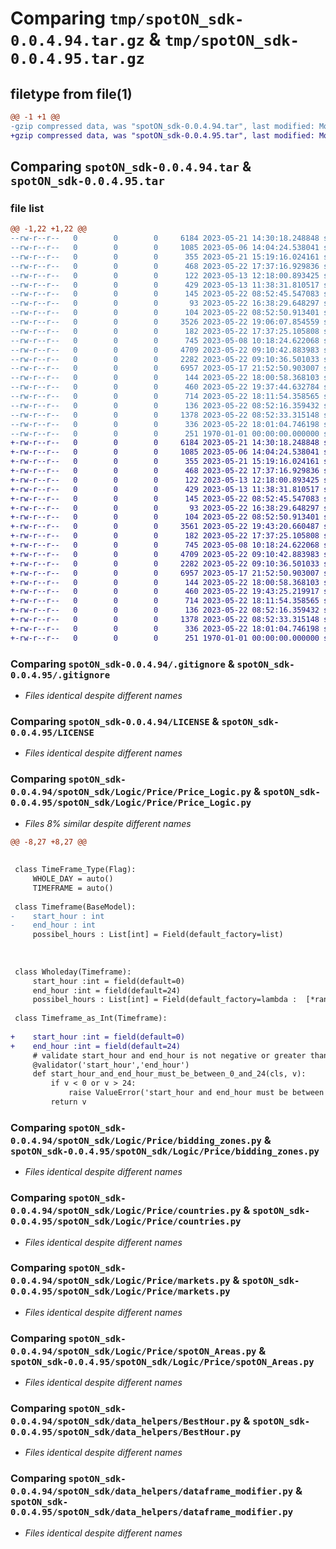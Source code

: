 # Comparing `tmp/spotON_sdk-0.0.4.94.tar.gz` & `tmp/spotON_sdk-0.0.4.95.tar.gz`

## filetype from file(1)

```diff
@@ -1 +1 @@
-gzip compressed data, was "spotON_sdk-0.0.4.94.tar", last modified: Mon May 22 19:37:49 2023, max compression
+gzip compressed data, was "spotON_sdk-0.0.4.95.tar", last modified: Mon May 22 19:43:31 2023, max compression
```

## Comparing `spotON_sdk-0.0.4.94.tar` & `spotON_sdk-0.0.4.95.tar`

### file list

```diff
@@ -1,22 +1,22 @@
--rw-r--r--   0        0        0     6184 2023-05-21 14:30:18.248848 spotON_sdk-0.0.4.94/.gitignore
--rw-r--r--   0        0        0     1085 2023-05-06 14:04:24.538041 spotON_sdk-0.0.4.94/LICENSE
--rw-r--r--   0        0        0      355 2023-05-21 15:19:16.024161 spotON_sdk-0.0.4.94/pyproject.toml
--rw-r--r--   0        0        0      468 2023-05-22 17:37:16.929836 spotON_sdk-0.0.4.94/spotON_sdk/Logic/Feedback/Feedback.py
--rw-r--r--   0        0        0      122 2023-05-13 12:18:00.893425 spotON_sdk-0.0.4.94/spotON_sdk/Logic/Feedback/Sensors.py
--rw-r--r--   0        0        0      429 2023-05-13 11:38:31.810517 spotON_sdk-0.0.4.94/spotON_sdk/Logic/Feedback/Units.py
--rw-r--r--   0        0        0      145 2023-05-22 08:52:45.547083 spotON_sdk-0.0.4.94/spotON_sdk/Logic/Feedback/__init__.py
--rw-r--r--   0        0        0       93 2023-05-22 16:38:29.648297 spotON_sdk-0.0.4.94/spotON_sdk/Logic/Output/Switchtypes.py
--rw-r--r--   0        0        0      104 2023-05-22 08:52:50.913401 spotON_sdk-0.0.4.94/spotON_sdk/Logic/Output/__init__.py
--rw-r--r--   0        0        0     3526 2023-05-22 19:06:07.854559 spotON_sdk-0.0.4.94/spotON_sdk/Logic/Price/Price_Logic.py
--rw-r--r--   0        0        0      182 2023-05-22 17:37:25.105808 spotON_sdk-0.0.4.94/spotON_sdk/Logic/Price/__init__.py
--rw-r--r--   0        0        0      745 2023-05-08 10:18:24.622068 spotON_sdk-0.0.4.94/spotON_sdk/Logic/Price/bidding_zones.py
--rw-r--r--   0        0        0     4709 2023-05-22 09:10:42.883983 spotON_sdk-0.0.4.94/spotON_sdk/Logic/Price/countries.py
--rw-r--r--   0        0        0     2282 2023-05-22 09:10:36.501033 spotON_sdk-0.0.4.94/spotON_sdk/Logic/Price/markets.py
--rw-r--r--   0        0        0     6957 2023-05-17 21:52:50.903007 spotON_sdk-0.0.4.94/spotON_sdk/Logic/Price/spotON_Areas.py
--rw-r--r--   0        0        0      144 2023-05-22 18:00:58.368103 spotON_sdk-0.0.4.94/spotON_sdk/Logic/__init__.py
--rw-r--r--   0        0        0      460 2023-05-22 19:37:44.632784 spotON_sdk-0.0.4.94/spotON_sdk/__init__.py
--rw-r--r--   0        0        0      714 2023-05-22 18:11:54.358565 spotON_sdk-0.0.4.94/spotON_sdk/data_helpers/BestHour.py
--rw-r--r--   0        0        0      136 2023-05-22 08:52:16.359432 spotON_sdk-0.0.4.94/spotON_sdk/data_helpers/__init__.py
--rw-r--r--   0        0        0     1378 2023-05-22 08:52:33.315148 spotON_sdk-0.0.4.94/spotON_sdk/data_helpers/dataframe_modifier.py
--rw-r--r--   0        0        0      336 2023-05-22 18:01:04.746198 spotON_sdk-0.0.4.94/spotON_sdk/spotON_controller.py
--rw-r--r--   0        0        0      251 1970-01-01 00:00:00.000000 spotON_sdk-0.0.4.94/PKG-INFO
+-rw-r--r--   0        0        0     6184 2023-05-21 14:30:18.248848 spotON_sdk-0.0.4.95/.gitignore
+-rw-r--r--   0        0        0     1085 2023-05-06 14:04:24.538041 spotON_sdk-0.0.4.95/LICENSE
+-rw-r--r--   0        0        0      355 2023-05-21 15:19:16.024161 spotON_sdk-0.0.4.95/pyproject.toml
+-rw-r--r--   0        0        0      468 2023-05-22 17:37:16.929836 spotON_sdk-0.0.4.95/spotON_sdk/Logic/Feedback/Feedback.py
+-rw-r--r--   0        0        0      122 2023-05-13 12:18:00.893425 spotON_sdk-0.0.4.95/spotON_sdk/Logic/Feedback/Sensors.py
+-rw-r--r--   0        0        0      429 2023-05-13 11:38:31.810517 spotON_sdk-0.0.4.95/spotON_sdk/Logic/Feedback/Units.py
+-rw-r--r--   0        0        0      145 2023-05-22 08:52:45.547083 spotON_sdk-0.0.4.95/spotON_sdk/Logic/Feedback/__init__.py
+-rw-r--r--   0        0        0       93 2023-05-22 16:38:29.648297 spotON_sdk-0.0.4.95/spotON_sdk/Logic/Output/Switchtypes.py
+-rw-r--r--   0        0        0      104 2023-05-22 08:52:50.913401 spotON_sdk-0.0.4.95/spotON_sdk/Logic/Output/__init__.py
+-rw-r--r--   0        0        0     3561 2023-05-22 19:43:20.660487 spotON_sdk-0.0.4.95/spotON_sdk/Logic/Price/Price_Logic.py
+-rw-r--r--   0        0        0      182 2023-05-22 17:37:25.105808 spotON_sdk-0.0.4.95/spotON_sdk/Logic/Price/__init__.py
+-rw-r--r--   0        0        0      745 2023-05-08 10:18:24.622068 spotON_sdk-0.0.4.95/spotON_sdk/Logic/Price/bidding_zones.py
+-rw-r--r--   0        0        0     4709 2023-05-22 09:10:42.883983 spotON_sdk-0.0.4.95/spotON_sdk/Logic/Price/countries.py
+-rw-r--r--   0        0        0     2282 2023-05-22 09:10:36.501033 spotON_sdk-0.0.4.95/spotON_sdk/Logic/Price/markets.py
+-rw-r--r--   0        0        0     6957 2023-05-17 21:52:50.903007 spotON_sdk-0.0.4.95/spotON_sdk/Logic/Price/spotON_Areas.py
+-rw-r--r--   0        0        0      144 2023-05-22 18:00:58.368103 spotON_sdk-0.0.4.95/spotON_sdk/Logic/__init__.py
+-rw-r--r--   0        0        0      460 2023-05-22 19:43:25.219917 spotON_sdk-0.0.4.95/spotON_sdk/__init__.py
+-rw-r--r--   0        0        0      714 2023-05-22 18:11:54.358565 spotON_sdk-0.0.4.95/spotON_sdk/data_helpers/BestHour.py
+-rw-r--r--   0        0        0      136 2023-05-22 08:52:16.359432 spotON_sdk-0.0.4.95/spotON_sdk/data_helpers/__init__.py
+-rw-r--r--   0        0        0     1378 2023-05-22 08:52:33.315148 spotON_sdk-0.0.4.95/spotON_sdk/data_helpers/dataframe_modifier.py
+-rw-r--r--   0        0        0      336 2023-05-22 18:01:04.746198 spotON_sdk-0.0.4.95/spotON_sdk/spotON_controller.py
+-rw-r--r--   0        0        0      251 1970-01-01 00:00:00.000000 spotON_sdk-0.0.4.95/PKG-INFO
```

### Comparing `spotON_sdk-0.0.4.94/.gitignore` & `spotON_sdk-0.0.4.95/.gitignore`

 * *Files identical despite different names*

### Comparing `spotON_sdk-0.0.4.94/LICENSE` & `spotON_sdk-0.0.4.95/LICENSE`

 * *Files identical despite different names*

### Comparing `spotON_sdk-0.0.4.94/spotON_sdk/Logic/Price/Price_Logic.py` & `spotON_sdk-0.0.4.95/spotON_sdk/Logic/Price/Price_Logic.py`

 * *Files 8% similar despite different names*

```diff
@@ -8,27 +8,27 @@
 
 
 class TimeFrame_Type(Flag):
     WHOLE_DAY = auto()
     TIMEFRAME = auto()
 
 class Timeframe(BaseModel):
-    start_hour : int 
-    end_hour : int 
     possibel_hours : List[int] = Field(default_factory=list)
 
 
 
 class Wholeday(Timeframe):
     start_hour :int = field(default=0)
     end_hour :int = field(default=24)
     possibel_hours : List[int] = Field(default_factory=lambda :  [*range(0,24)])
 
 class Timeframe_as_Int(Timeframe):
 
+    start_hour :int = field(default=0)
+    end_hour :int = field(default=24)
     # validate start_hour and end_hour is not negative or greater than 24
     @validator('start_hour','end_hour')
     def start_hour_and_end_hour_must_be_between_0_and_24(cls, v):
         if v < 0 or v > 24:
             raise ValueError('start_hour and end_hour must be between 0 and 24')
         return v
```

### Comparing `spotON_sdk-0.0.4.94/spotON_sdk/Logic/Price/bidding_zones.py` & `spotON_sdk-0.0.4.95/spotON_sdk/Logic/Price/bidding_zones.py`

 * *Files identical despite different names*

### Comparing `spotON_sdk-0.0.4.94/spotON_sdk/Logic/Price/countries.py` & `spotON_sdk-0.0.4.95/spotON_sdk/Logic/Price/countries.py`

 * *Files identical despite different names*

### Comparing `spotON_sdk-0.0.4.94/spotON_sdk/Logic/Price/markets.py` & `spotON_sdk-0.0.4.95/spotON_sdk/Logic/Price/markets.py`

 * *Files identical despite different names*

### Comparing `spotON_sdk-0.0.4.94/spotON_sdk/Logic/Price/spotON_Areas.py` & `spotON_sdk-0.0.4.95/spotON_sdk/Logic/Price/spotON_Areas.py`

 * *Files identical despite different names*

### Comparing `spotON_sdk-0.0.4.94/spotON_sdk/data_helpers/BestHour.py` & `spotON_sdk-0.0.4.95/spotON_sdk/data_helpers/BestHour.py`

 * *Files identical despite different names*

### Comparing `spotON_sdk-0.0.4.94/spotON_sdk/data_helpers/dataframe_modifier.py` & `spotON_sdk-0.0.4.95/spotON_sdk/data_helpers/dataframe_modifier.py`

 * *Files identical despite different names*

